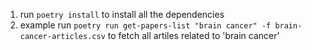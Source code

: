 1. run ```poetry install``` to install all the dependencies
2. example run ```poetry run get-papers-list "brain cancer" -f brain-cancer-articles.csv``` to fetch all artiles related to 'brain cancer'
